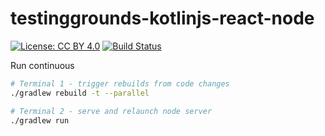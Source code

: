 # testinggrounds-kotlinjs-react-node

[![License: CC BY 4.0](https://licensebuttons.net/l/by/4.0/80x15.png)](https://creativecommons.org/licenses/by/4.0/)
[![Build Status](https://travis-ci.org/jensim/testinggrounds-kotlinjs-react-node.svg?branch=master)](https://travis-ci.org/jensim/testinggrounds-kotlinjs-react-node)

Run continuous
```bash
# Terminal 1 - trigger rebuilds from code changes
./gradlew rebuild -t --parallel

# Terminal 2 - serve and relaunch node server
./gradlew run
```